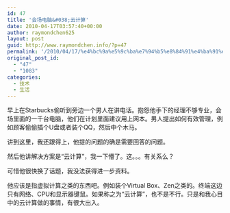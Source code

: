 ```yaml
---
id: 47
title: '会场电脑&#038;云计算'
date: 2010-04-17T03:57:40+00:00
author: raymondchen625
layout: post
guid: http://www.raymondchen.info/?p=47
permalink: '/2010/04/17/%e4%bc%9a%e5%9c%ba%e7%94%b5%e8%84%91%e4%ba%91%e8%ae%a1%e7%ae%97/'
original_post_id:
  - "47"
  - "1083"
categories:
  - 技术
  - 生活
---
```

早上在Starbucks偷听到旁边一个男人在讲电话。抱怨他手下的经理不够专业，会场里面的一千台电脑，他们在计划里面建议用上网本。男人提出如何有效管理，例如顾客偷偷插个U盘或者装个QQ，然后中个木马。

讲到这里，我还跟得上，他提的问题的确是需要回答的问题。

然后他讲解决方案是“云计算”，我一下懵了。这。。。有关系么？

可惜他很快换了话题，我没法获得进一步资料。

他应该是指虚拟计算之类的东西吧。例如装个Virtual Box、Zen之类的。终端这边只有网络、CPU和显示器键鼠。如果称之为“云计算”，也不是不行。只是和我心目中的云计算做的事情，有很大出入。
